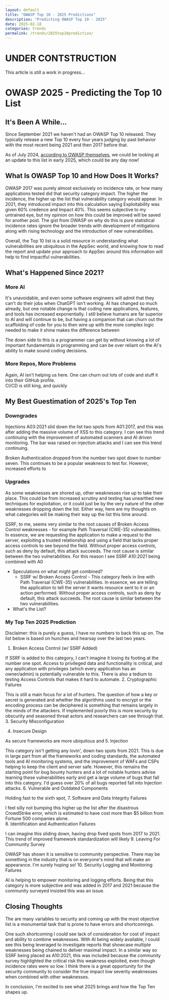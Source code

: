 ```yaml
---
layout: default
title: "OWASP Top 10 - 2025 Predictions"
description: "Predicting OWASP Top 10 - 2025"
date: 2025-02-18
categories: trends
permalink: /trends/2025top10prediction/
---
```

# UNDER CONTSTRUCTION

This article is still a work in progress...

# OWASP 2025 - Predicting the Top 10 List
## It's Been A While...

Since September 2021 we haven't had an OWASP Top 10 released.  They typically release a new Top 10 every four years judging by past behavior with the most recent being 2021 and then 2017 before that.

As of July 2024, [according to OWASP themselves](https://www.owasptopten.org/), we could be looking at an update to this list in early 2025, which could be any day now!

## What Is OWASP Top 10 and How Does It Works?

OWASP 2017 was purely almost exclusively on incidence rate, or how many applications tested did that security category impact.  The higher the incidence, the higher up the list that vulnerability category would appear.  In 2021, they introduced impact into this calculation saying Exploitability was given 60% credence and Impact 40%.  This seems subjective to my untrained eye, but my opinion on how this could be improved will be saved for another post.  The gist from OWASP on why do this is pure statistical incidence rates ignore the broader trends with development of mitigations along with rising technology and the introduction of new vulnerabilities.

Overall, the Top 10 list is a solid resource in understanding what vulnerabilities are ubiquitous in the AppSec world, and knowing how to read the report and update your approach to AppSec around this information will help to find impactful vulnerabilities.

## What's Happened Since 2021?
### More AI
It's unavoidable, and even some software engineers will admit that they can't do their jobs when ChatGPT isn't working.  AI has changed so much already, but one notable change is that coding new applications, features, and tools has increased exponentially.  I still believe humans are far superior to AI and will continue to be, but having a companion that can churn out the scaffolding of code for you to then wire up with the more complex logic needed to make it shine makes the difference between 

The down side to this is a programmer can get by without knowing a lot of important fundamentals in programming and can be over reliant on the AI's ability to make sound coding decisions.

### More Repos, More Problems
Again, AI isn't helping us here.  One can churn out lots of code and stuff it into their GitHub profile.  
CI/CD is still king, and quickly

## My Best Guestimation of 2025's Top Ten
### Downgrades
Injections A03:2021 slid down the list two spots from A01:2017, and this was after adding the massive volume of XSS to this category.  I can see this trend continuing with the improvement of automated scanners and AI driven monitoring.  The bar was raised on injection attacks and I can see this trend continuing.

Broken Authentication dropped from the number two spot down to number seven.  This continues to be a popular weakness to test for.  However, increased efforts to 

### Upgrades

As some weaknesses are shored up, other weaknesses rise up to take their place.  This could be from increased scrutiny and testing has unearthed new techniques for exploitation, or it could just be by the very nature of the other weaknesses dropping down the list.  Either way, here are my thoughts on what categories will be making their way up the list this time around.

SSRF, to me, seems very similar to the root causes of Broken Access Control weaknesses - for example Path Traversal (CWE-35) vulnerabilities.  In essence, we are requesting the application to make a request to the server, exploiting a trusted relationship and using a field that lacks proper access controls to see beyond the field.  Without proper access controls, such as deny by default, this attack succeeds.  The root cause is similar between the two vulnerabilities.  For this reason I see SSRF A10:2021 being combined with A0

+ Speculations on what might get combined?
  - SSRF w/ Broken Access Control - This category feels in line with Path Traversal (CWE-35) vulnerabilities.  In essence, we are telling the application to tell the server it wants resource sent to it or an action performed.  Without proper access controls, such as deny by default, this attack succeeds.  The root cause is similar between the two vulnerabilities.
+ What's the List?

### My Top Ten 2025 Prediction

Disclaimer: this is purely a guess, I have no numbers to back this up on.  The list below is based on hunches and hearsay over the last two years.

1. Broken Access Control (w/ SSRF Added)

  If SSRF is added to this category, I can't imagine it losing its footing at the number one spot. Access to privileged data and functionality is critical, and any application with privileges (which every application has an owner/admin) is potentially vulnerable to this. There is also a tedium to testing Access Controls that makes it hard to automate.
2. Cryptographic Failures

  This is still a main focus for a lot of hunters.  The question of how a key or secret is generated and whether the algorithms used to encrypt or the encoding process can be deciphered is something that remains largely in the minds of the attackers.  If implemented poorly this is more security by obscurity and seasoned threat actors and researchers can see through that.
3. Security Misconfiguration

  
4. Insecure Design

  As secure frameworks are more ubiquitous and 
5. Injection

  This category isn't getting any lovin', down two spots from 2021.  This is due in large part from all the frameworks and coding standards, the automated tools and AI monitoring systems, and the improvement of WAFs and CSPs helping to keep the client and server safe.  However, this remains the starting point for bug bounty hunters and a lot of notable hunters advise learning these vulnerabilities early and get a large volume of bugs that fall into this category.  I'd guess over 20% of all bugs reported fall into Injection attacks.
6. Vulnerable and Outdated Components

  Holding fast to the sixth spot, 
7. Software and Data Integrity Failures

  I feel silly not bumping this higher up the list after the disastrous CrowdStrike error, which is estimated to have cost more than $5 billion from Fortune 500 companies alone.  
8. Identification and Authentication Failures

  I can imagine this sliding down, having drop fived spots from 2017 to 2021.  This trend of improved framework standardization will likely 
9. Leaving For Community Survey

  OWASP has shown it is sensitive to community perspective.  There may be something in the industry that is on everyone's mind that will make an appearance.  I'm surely hoping so!
10. Security Logging and Monitoring Failures

  AI is helping to empower monitoring and logging efforts.  Being that this category is more subjective and was added in 2017 and 2021 because the community surveyed insisted this was an issue.  

## Closing Thoughts

The are many variables to security and coming up with the most objective list is a monumental task that is prone to have errors and shortcomings.

One such shortcoming I could see lack of consideration for cost of impact and ability to combine weaknesses.  With AI being widely available, I could see this being leveraged to investigate reports that showcase multiple weaknesses being chained to deliver maximal impact.  In a similar way so SSRF being placed as A10:2021, this was included because the community survey highlighted the critical risk this weakness exploited, even though incidence rates were so low.  I think there is a great opportunity for the security community to consider the true impact low severity weaknesses when combined with other weaknesses.

In conclusion, I'm excited to see what 2025 brings and how the Top Ten shapes up.  

